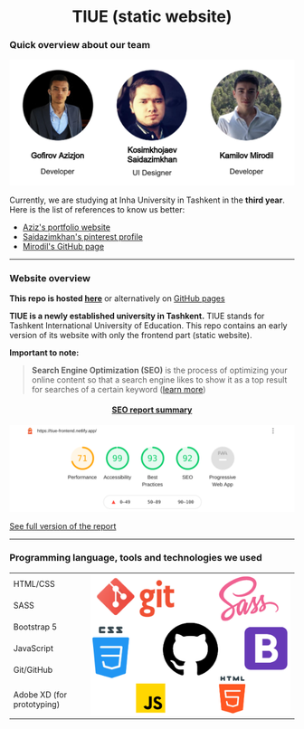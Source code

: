 <h1 align="center">TIUE (static website)</h1>

### Quick overview about our team
<img src="/root/images/markdown/team.png">

<p>Currently, we are studying at Inha University in Tashkent in the <strong>third year</strong>. Here is the list of references to know us better:</p>
<ul>
    <li><a href="https://azizgofirov.github.io/portfolio/">Aziz's portfolio website</a></li>
    <li><a href="https://www.pinterest.com/amirtemur4701">Saidazimkhan's pinterest profile</a></li>
    <li><a href="https://github.com/mirodil1999">Mirodil's GitHub page</a></li>
</ul>

---

### Website overview
**This repo is hosted [here](https://tiue-frontend.netlify.app/)** or alternatively on [GitHub pages](https://mirodil1999.github.io/TIUE/root/)

**TIUE is a newly established university in Tashkent.** TIUE stands for Tashkent International University of Education. This repo contains an early version of its website with only the frontend part (static website).

**Important to note:**
>**Search Engine Optimization (SEO)** is the process of optimizing your online content so that a search engine likes to show it as a top result for searches of a certain keyword ([learn more](https://developers.google.com/search/docs/beginner/seo-starter-guide#getting-started))

<a href="SEO-report.pdf">
    <h4 align="center">SEO report summary</h4>
    <img src="/root/images/markdown/SEO-report-results.png" alt="SEO results">
</a>

[See full version of the report](SEO-report.pdf)

---

### Programming language, tools and technologies we used
<table>
    <tbody>
        <tr>
            <td>HTML/CSS</td>
            <td rowspan=6><img src="/root/images/markdown/stack.png"></td>
        </tr>
        <tr>
            <td>SASS</td>
        </tr>
        <tr>
            <td>Bootstrap 5</td>
        </tr>
        <tr>
            <td>JavaScript</td>
        </tr>
        <tr>
            <td>Git/GitHub</td>
        </tr>
        <tr>
            <td>Adobe XD (for prototyping)</td>
        </tr>
    </tbody>
</table>
 
